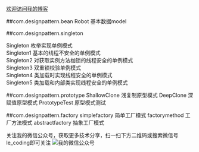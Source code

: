 [欢迎访问我的博客](http://blog.csdn.net/robertcpp)<br>##com.designpattern.beanRobot 基本数据model##com.designpattern.singletonSingleton 枚举实现单例模式<br>Singleton1 基本的线程不安全的单例模式<br>Singleton2 对获取实例方法枷锁的线程安全的单例模式<br>Singleton3 双重锁校验单例模式<br>Singleton4 类加载时实现线程安全的单例模式<br>Singleton5 类加载和内部类实现线程安全的单例模式<br>##com.designpattern.prototypeShallowClone 浅复制原型模式DeepClone    深赋值原型模式PrototypeTest 原型模式测试##com.designpattern.factorysimplefactory  简单工厂模式factorymethod 工厂方法模式abstractfactory 抽象工厂模式关注我的微信公众号，获取更多技术分享，扫一扫下方二维码或搜索微信号le_coding即可关注![我的微信公众号](http://img.my.csdn.net/uploads/201605/08/1462674108_9582.jpg)